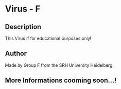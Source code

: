 # Virus - F                                       


## Description
 
 This Virus if for educational purposes only!
 
## Author
 
Made by Group F from the SRH University Heidelberg.

## More Informations cooming soon...!
